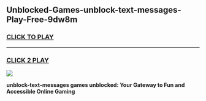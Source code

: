 
## Unblocked-Games-unblock-text-messages-Play-Free-9dw8m
<h3>
<a href="https://premium76.site?title=unblock-text-messages&ref=12A">CLICK TO PLAY</a></h3>
<hr>

<h3>
<a href="https://premium76.site?title=unblock-text-messages&ref=12A">CLICK 2 PLAY</a>
  
</h3>

<a href="https://premium76.site?title=unblock-text-messages&ref=12A"><img src="https://clearcache.store/games.png"></a>


**unblock-text-messages games unblocked: Your Gateway to Fun and Accessible Online Gaming**
